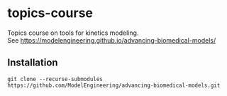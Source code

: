 # topics-course
Topics course on tools for kinetics modeling.
<br>
See https://modelengineering.github.io/advancing-biomedical-models/
## Installation
``git clone --recurse-submodules https://github.com/ModelEngineering/advancing-biomedical-models.git``
